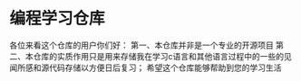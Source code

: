 # 编程学习仓库

各位来看这个仓库的用户你们好：
第一、本仓库并非是一个专业的开源项目
第二、本仓库的实质作用只是用来存储我在学习c语言和其他语言过程中的一些的见闻所感和源代码存储以方便日后复习；
希望这个仓库能够帮助到您的学习生活
